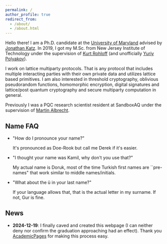 ```yaml
---
permalink: /
author_profile: true
redirect_from: 
  - /about/
  - /about.html
---
```


Hello there! I am a Ph.D. candidate at the [University of Maryland](https://www.cs.umd.edu/people/dgur1) advised by [Jonathan Katz](http://www.cs.umd.edu/~jkatz/). In 2019, I got my M.Sc. from New Jersey Institute of Technology under the supervision of [Kurt Rohloff](https://web.njit.edu/~rohloff/) (and unofficially [Yuriy Polyakov](https://ypolyakov.gitlab.io/)).

I work on lattice multiparty protocols. That is any protocol that includes multiple interacting parties with their own private data and utilizes lattice based primitives. I am also interested in threshold cryptography, oblivious pseudorandom functions, homomorphic encryption, digital signatures and lattice/post quantum cryptography and secure multiparty computation in general.

Previously I was a PQC research scientist resident at SandboxAQ under the supervision of [Martin Albrecht](https://malb.io/).

Name FAQ
------
* "How do I pronounce your name?"
  
  It's pronounced as Doe-Rook but call me Derek if it's easier.

* "I thought your name was Kamil, why don't you use that?"

  My actual name is Doruk, most of the time Turkish first names are ``pre-names" that work similar to middle names/initials.

* "What about the ü in your last name?"
  
  If your language allows that, that is the actual letter in my surname. If not, Gur is fine.

News
-----
* **2024-12-19**: I finally caved and created this webpage (I can neither deny nor confirm the graduation approaching had an effect). Thank you [AcademicPages](https://academicpages.github.io/) for making this process easy.

